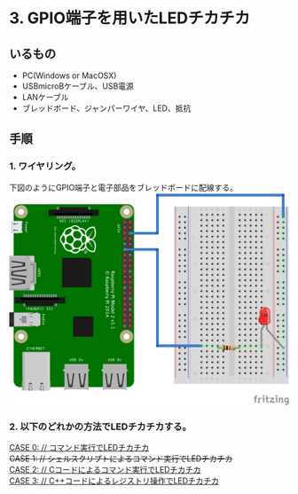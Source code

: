 # 3. GPIO端子を用いたLEDチカチカ
## いるもの
* PC(Windows or MacOSX)
* USBmicroBケーブル、USB電源
* LANケーブル
* ブレッドボード、ジャンパーワイヤ、LED、抵抗

## 手順
### 1. ワイヤリング。
下図のようにGPIO端子と電子部品をブレッドボードに配線する。  
![Wiring](https://github.com/IsaoNakamura/StudyRPi/blob/wrkFirstPush/Doc/Wiring/RPi_WriteGPIO/RPi_WriteGPIO_bread.png?raw=true)

### 2. 以下のどれかの方法でLEDチカチカする。  
[CASE 0: // コマンド実行でLEDチカチカ](https://github.com/IsaoNakamura/StudyRPi/blob/wrkFirstPush/Doc/StudyMenu/001-3.WriteGPIO/CASE0-usingCmd/Guidance.md)  
~~CASE 1: // シェルスクリプトによるコマンド実行でLEDチカチカ~~  
[CASE 2: // Cコードによるコマンド実行でLEDチカチカ](https://github.com/IsaoNakamura/StudyRPi/blob/wrkFirstPush/Doc/StudyMenu/001-3.WriteGPIO/CASE2-usingCmdByC/Guidance.md)  
[CASE 3: // C++コードによるレジストリ操作でLEDチカチカ ](https://github.com/IsaoNakamura/StudyRPi/blob/wrkFirstPush/Doc/StudyMenu/001-3.WriteGPIO/CASE3-usingRegistByCPP/Guidance.md) 
